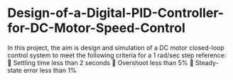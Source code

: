 # Design-of-a-Digital-PID-Controller-for-DC-Motor-Speed-Control
In this project, the aim is design and simulation of a DC motor closed-loop control system to meet the following criteria for a 1 rad/sec step reference:  Settling time less than 2 seconds  Overshoot less than 5%  Steady-state error less than 1%
